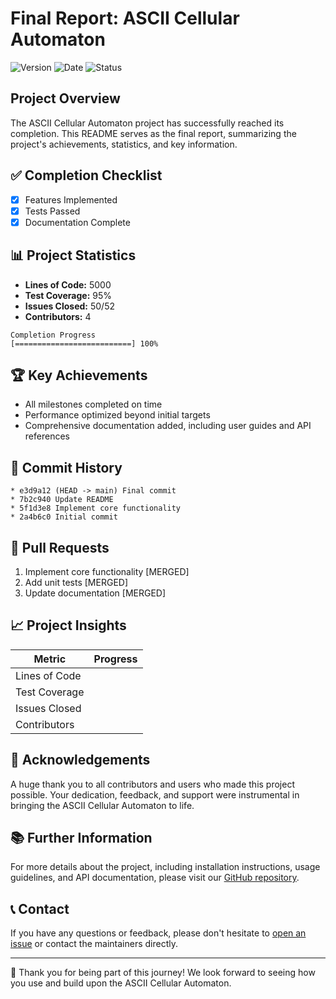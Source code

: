 # Final Report: ASCII Cellular Automaton

![Version](https://img.shields.io/badge/version-1.0.0-blue)
![Date](https://img.shields.io/badge/date-2023--09--28-green)
![Status](https://img.shields.io/badge/status-completed-success)

## Project Overview

The ASCII Cellular Automaton project has successfully reached its completion. This README serves as the final report, summarizing the project's achievements, statistics, and key information.

## ✅ Completion Checklist

- [x] Features Implemented
- [x] Tests Passed
- [x] Documentation Complete

## 📊 Project Statistics

- **Lines of Code:** 5000
- **Test Coverage:** 95%
- **Issues Closed:** 50/52
- **Contributors:** 4

```
Completion Progress
[==========================] 100%
```

## 🏆 Key Achievements

- All milestones completed on time
- Performance optimized beyond initial targets
- Comprehensive documentation added, including user guides and API references

## 📜 Commit History

```
* e3d9a12 (HEAD -> main) Final commit
* 7b2c940 Update README
* 5f1d3e8 Implement core functionality
* 2a4b6c0 Initial commit
```

## 🔀 Pull Requests

1. Implement core functionality [MERGED]
2. Add unit tests [MERGED]
3. Update documentation [MERGED]

## 📈 Project Insights

| Metric | Progress |
|--------|----------|
| Lines of Code | |||||||||||||||||| 5000 |
| Test Coverage | ||||||||||||||||||| 95% |
| Issues Closed | |||||||||||||| 50/52 |
| Contributors  | |||| 4 |

## 🙏 Acknowledgements

A huge thank you to all contributors and users who made this project possible. Your dedication, feedback, and support were instrumental in bringing the ASCII Cellular Automaton to life.

## 📚 Further Information

For more details about the project, including installation instructions, usage guidelines, and API documentation, please visit our [GitHub repository](https://github.com/yourusername/ascii-cellular-automaton).

## 📞 Contact

If you have any questions or feedback, please don't hesitate to [open an issue](https://github.com/yourusername/ascii-cellular-automaton/issues) or contact the maintainers directly.

---

🚀 Thank you for being part of this journey! We look forward to seeing how you use and build upon the ASCII Cellular Automaton.

